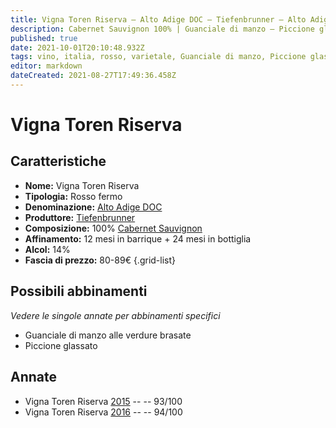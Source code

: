 ```yaml
---
title: Vigna Toren Riserva – Alto Adige DOC – Tiefenbrunner – Alto Adige (IT) – 80-89€ – 5★
description: Cabernet Sauvignon 100% | Guanciale di manzo – Piccione glassato
published: true
date: 2021-10-01T20:10:48.932Z
tags: vino, italia, rosso, varietale, Guanciale di manzo, Piccione glassato, Cabernet Sauvignon, alto adige, 5 stelle, 80-89€
editor: markdown
dateCreated: 2021-08-27T17:49:36.458Z
---
```


# Vigna Toren Riserva

## Caratteristiche
- **Nome:** Vigna Toren Riserva
- **Tipologia:** Rosso fermo 
- **Denominazione:** [Alto Adige DOC](/denominazioni/Italia/Alto-Adige/DOC/Alto-Adige)
- **Produttore:** [Tiefenbrunner](/produttori/Italia/Alto-Adite/Cantina-Bolzano) 
- **Composizione:** 100% [Cabernet Sauvignon](/vitigni/Francia/bacca-nera/cabernet-sauvignon)
- **Affinamento:** 12 mesi in barrique + 24 mesi in bottiglia
- **Alcol:** 14%
- **Fascia di prezzo:** 80-89€
{.grid-list}



## Possibili abbinamenti
*Vedere le singole annate per abbinamenti specifici*

- Guanciale di manzo alle verdure brasate
- Piccione glassato

## Annate
- Vigna Toren Riserva [2015](vini/italia/Alto-Adige/Cantina-Bolzano/Vigna-Toren-Riserva/2015) -- <span class="star-5"></span> -- 93/100
- Vigna Toren Riserva [2016](vini/italia/Alto-Adige/Cantina-Bolzano/Vigna-Toren-Riserva/2016) -- <span class="star-5"></span> -- 94/100